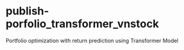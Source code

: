 # publish-porfolio_transformer_vnstock
Portfolio optimization with return prediction using Transformer Model
